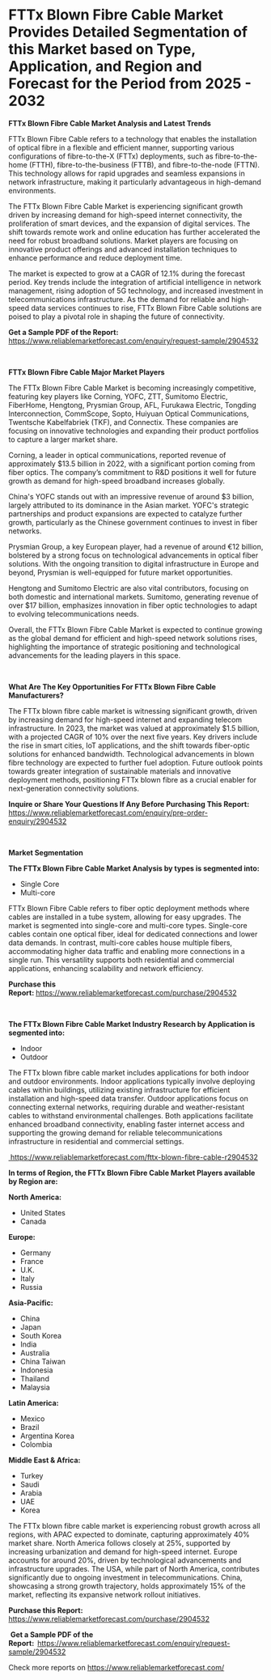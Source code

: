 <p><h1>FTTx Blown Fibre Cable Market Provides Detailed Segmentation of this Market based on Type, Application, and Region and Forecast for the Period from 2025 - 2032</h1></p><p><strong>FTTx Blown Fibre Cable Market Analysis and Latest Trends</strong></p>
<p><p>FTTx Blown Fibre Cable refers to a technology that enables the installation of optical fibre in a flexible and efficient manner, supporting various configurations of fibre-to-the-X (FTTx) deployments, such as fibre-to-the-home (FTTH), fibre-to-the-business (FTTB), and fibre-to-the-node (FTTN). This technology allows for rapid upgrades and seamless expansions in network infrastructure, making it particularly advantageous in high-demand environments.</p><p>The FTTx Blown Fibre Cable Market is experiencing significant growth driven by increasing demand for high-speed internet connectivity, the proliferation of smart devices, and the expansion of digital services. The shift towards remote work and online education has further accelerated the need for robust broadband solutions. Market players are focusing on innovative product offerings and advanced installation techniques to enhance performance and reduce deployment time.</p><p>The market is expected to grow at a CAGR of 12.1% during the forecast period. Key trends include the integration of artificial intelligence in network management, rising adoption of 5G technology, and increased investment in telecommunications infrastructure. As the demand for reliable and high-speed data services continues to rise, FTTx Blown Fibre Cable solutions are poised to play a pivotal role in shaping the future of connectivity.</p></p>
<p><strong>Get a Sample PDF of the Report:&nbsp;</strong> <a href="https://www.reliablemarketforecast.com/enquiry/request-sample/2904532?utm_campaign=3126&utm_medium=2&utm_source=Github&utm_content=ia&utm_term=12032025&utm_id=fttx-blown-fibre-cable">https://www.reliablemarketforecast.com/enquiry/request-sample/2904532</a></p>
<p>&nbsp;</p>
<p><strong>FTTx Blown Fibre Cable Major Market Players</strong></p>
<p><p>The FTTx Blown Fibre Cable Market is becoming increasingly competitive, featuring key players like Corning, YOFC, ZTT, Sumitomo Electric, FiberHome, Hengtong, Prysmian Group, AFL, Furukawa Electric, Tongding Interconnection, CommScope, Sopto, Huiyuan Optical Communications, Twentsche Kabelfabriek (TKF), and Connectix. These companies are focusing on innovative technologies and expanding their product portfolios to capture a larger market share.</p><p>Corning, a leader in optical communications, reported revenue of approximately $13.5 billion in 2022, with a significant portion coming from fiber optics. The company’s commitment to R&D positions it well for future growth as demand for high-speed broadband increases globally.</p><p>China's YOFC stands out with an impressive revenue of around $3 billion, largely attributed to its dominance in the Asian market. YOFC's strategic partnerships and product expansions are expected to catalyze further growth, particularly as the Chinese government continues to invest in fiber networks.</p><p>Prysmian Group, a key European player, had a revenue of around €12 billion, bolstered by a strong focus on technological advancements in optical fiber solutions. With the ongoing transition to digital infrastructure in Europe and beyond, Prysmian is well-equipped for future market opportunities.</p><p>Hengtong and Sumitomo Electric are also vital contributors, focusing on both domestic and international markets. Sumitomo, generating revenue of over $17 billion, emphasizes innovation in fiber optic technologies to adapt to evolving telecommunications needs.</p><p>Overall, the FTTx Blown Fibre Cable Market is expected to continue growing as the global demand for efficient and high-speed network solutions rises, highlighting the importance of strategic positioning and technological advancements for the leading players in this space.</p></p>
<p>&nbsp;</p>
<p><strong>What Are The Key Opportunities For FTTx Blown Fibre Cable Manufacturers?</strong></p>
<p><p>The FTTx blown fibre cable market is witnessing significant growth, driven by increasing demand for high-speed internet and expanding telecom infrastructure. In 2023, the market was valued at approximately $1.5 billion, with a projected CAGR of 10% over the next five years. Key drivers include the rise in smart cities, IoT applications, and the shift towards fiber-optic solutions for enhanced bandwidth. Technological advancements in blown fibre technology are expected to further fuel adoption. Future outlook points towards greater integration of sustainable materials and innovative deployment methods, positioning FTTx blown fibre as a crucial enabler for next-generation connectivity solutions.</p></p>
<p><strong>Inquire or Share Your Questions If Any Before Purchasing This Report:</strong> <a href="https://www.reliablemarketforecast.com/enquiry/pre-order-enquiry/2904532?utm_campaign=3126&utm_medium=2&utm_source=Github&utm_content=ia&utm_term=12032025&utm_id=fttx-blown-fibre-cable">https://www.reliablemarketforecast.com/enquiry/pre-order-enquiry/2904532</a></p>
<p>&nbsp;</p>
<p><strong>Market Segmentation</strong></p>
<p><strong>The FTTx Blown Fibre Cable Market Analysis by types is segmented into:</strong></p>
<p><ul><li>Single Core</li><li>Multi-core</li></ul></p>
<p><p>FTTx Blown Fibre Cable refers to fiber optic deployment methods where cables are installed in a tube system, allowing for easy upgrades. The market is segmented into single-core and multi-core types. Single-core cables contain one optical fiber, ideal for dedicated connections and lower data demands. In contrast, multi-core cables house multiple fibers, accommodating higher data traffic and enabling more connections in a single run. This versatility supports both residential and commercial applications, enhancing scalability and network efficiency.</p></p>
<p><strong>Purchase this Report:&nbsp;</strong><a href="https://www.reliablemarketforecast.com/purchase/2904532?utm_campaign=3126&utm_medium=2&utm_source=Github&utm_content=ia&utm_term=12032025&utm_id=fttx-blown-fibre-cable">https://www.reliablemarketforecast.com/purchase/2904532</a></p>
<p>&nbsp;</p>
<p><strong>The FTTx Blown Fibre Cable Market Industry Research by Application is segmented into:</strong></p>
<p><ul><li>Indoor</li><li>Outdoor</li></ul></p>
<p><p>The FTTx blown fibre cable market includes applications for both indoor and outdoor environments. Indoor applications typically involve deploying cables within buildings, utilizing existing infrastructure for efficient installation and high-speed data transfer. Outdoor applications focus on connecting external networks, requiring durable and weather-resistant cables to withstand environmental challenges. Both applications facilitate enhanced broadband connectivity, enabling faster internet access and supporting the growing demand for reliable telecommunications infrastructure in residential and commercial settings.</p></p>
<p><a href="https://www.reliablemarketforecast.com/fttx-blown-fibre-cable-r2904532?utm_campaign=3126&utm_medium=2&utm_source=Github&utm_content=ia&utm_term=12032025&utm_id=fttx-blown-fibre-cable">&nbsp;https://www.reliablemarketforecast.com/fttx-blown-fibre-cable-r2904532</a></p>
<p><strong>In terms of Region, the FTTx Blown Fibre Cable Market Players available by Region are:</strong></p>
<p>
    <p> <strong> North America: </strong>
        <ul>
            <li>United States</li>
            <li>Canada</li>
        </ul>
        </p> 
    <p> <strong> Europe: </strong>
        <ul>
            <li>Germany</li>
            <li>France</li>
            <li>U.K.</li>
            <li>Italy</li>
            <li>Russia</li>
        </ul>
        </p> 
    <p> <strong> Asia-Pacific: </strong>
        <ul>
            <li>China</li>
            <li>Japan</li>
            <li>South Korea</li>
            <li>India</li>
            <li>Australia</li>
            <li>China Taiwan</li>
            <li>Indonesia</li>
            <li>Thailand</li>
            <li>Malaysia</li>
        </ul>
        </p> 
    <p> <strong> Latin America: </strong>
        <ul>
            <li>Mexico</li>
            <li>Brazil</li>
            <li>Argentina Korea</li>
            <li>Colombia</li>
        </ul>
        </p> 
    <p> <strong> Middle East & Africa: </strong>
        <ul>
            <li>Turkey</li>
            <li>Saudi</li>
            <li>Arabia</li>
            <li>UAE</li>
            <li>Korea</li>
        </ul>
    </p>
    </p>
<p><p>The FTTx blown fibre cable market is experiencing robust growth across all regions, with APAC expected to dominate, capturing approximately 40% market share. North America follows closely at 25%, supported by increasing urbanization and demand for high-speed internet. Europe accounts for around 20%, driven by technological advancements and infrastructure upgrades. The USA, while part of North America, contributes significantly due to ongoing investment in telecommunications. China, showcasing a strong growth trajectory, holds approximately 15% of the market, reflecting its expansive network rollout initiatives.</p></p>
<p><strong>Purchase this Report: </strong><a href="https://www.reliablemarketforecast.com/purchase/2904532?utm_campaign=3126&utm_medium=2&utm_source=Github&utm_content=ia&utm_term=12032025&utm_id=fttx-blown-fibre-cable">https://www.reliablemarketforecast.com/purchase/2904532</a></p>
<p>&nbsp;<strong>Get a Sample PDF of the Report:&nbsp;&nbsp;</strong><a href="https://www.reliablemarketforecast.com/enquiry/request-sample/2904532?utm_campaign=3126&utm_medium=2&utm_source=Github&utm_content=ia&utm_term=12032025&utm_id=fttx-blown-fibre-cable">https://www.reliablemarketforecast.com/enquiry/request-sample/2904532</a></p>
<p><strong></strong></p>
<p>Check more reports on <a href="https://www.reliablemarketforecast.com/?utm_campaign=3126&utm_medium=2&utm_source=Github&utm_content=ia&utm_term=12032025&utm_id=fttx-blown-fibre-cable">https://www.reliablemarketforecast.com/</a></p>